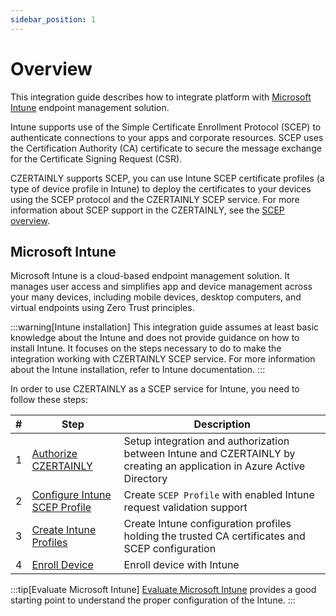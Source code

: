 ```yaml
---
sidebar_position: 1
---
```


# Overview

This integration guide describes how to integrate platform with [Microsoft Intune](https://learn.microsoft.com/mem/intune/fundamentals/what-is-intune) endpoint management solution.

Intune supports use of the Simple Certificate Enrollment Protocol (SCEP) to authenticate connections to your apps and corporate resources. SCEP uses the Certification Authority (CA) certificate to secure the message exchange for the Certificate Signing Request (CSR).

CZERTAINLY supports SCEP, you can use Intune SCEP certificate profiles (a type of device profile in Intune) to deploy the certificates to your devices using the SCEP protocol and the CZERTAINLY SCEP service. For more information about SCEP support in the CZERTAINLY, see the [SCEP overview](../../protocols/scep/overview.md).

## Microsoft Intune

Microsoft Intune is a cloud-based endpoint management solution. It manages user access and simplifies app and device management across your many devices, including mobile devices, desktop computers, and virtual endpoints using Zero Trust principles.

:::warning[Intune installation]
This integration guide assumes at least basic knowledge about the Intune and does not provide guidance on how to install Intune. It focuses on the steps necessary to do to make the integration working with CZERTAINLY SCEP service. For more information about the Intune installation, refer to Intune documentation.
:::

In order to use CZERTAINLY as a SCEP service for Intune, you need to follow these steps:

| # | Step                                                        | Description                                                                                                            |
|---|-------------------------------------------------------------|------------------------------------------------------------------------------------------------------------------------|
| 1 | [Authorize CZERTAINLY](./authorize-czertainly.md)           | Setup integration and authorization between Intune and CZERTAINLY by creating an application in Azure Active Directory |
| 2 | [Configure Intune SCEP Profile](./configure-scep-intune.md) | Create `SCEP Profile` with enabled Intune request validation support                                                   |
| 3 | [Create Intune Profiles](./create-intune-profiles.md)       | Create Intune configuration profiles holding the trusted CA certificates and SCEP configuration                        |
| 4 | [Enroll Device](./enroll-device.md)                         | Enroll device with Intune                                                                                              |

:::tip[Evaluate Microsoft Intune]
[Evaluate Microsoft Intune](https://learn.microsoft.com/en-us/mem/intune/fundamentals/try-intune-overview) provides a good starting point to understand the proper configuration of the Intune.
:::
